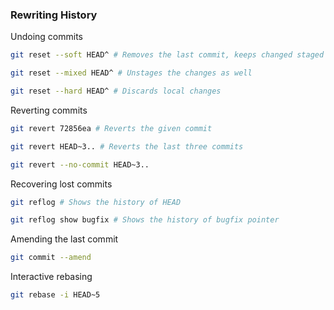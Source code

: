 ### **Rewriting History**

Undoing commits

```bash
git reset --soft HEAD^ # Removes the last commit, keeps changed staged

git reset --mixed HEAD^ # Unstages the changes as well

git reset --hard HEAD^ # Discards local changes
```

Reverting commits

```bash
git revert 72856ea # Reverts the given commit

git revert HEAD~3.. # Reverts the last three commits

git revert --no-commit HEAD~3..
```

Recovering lost commits

```bash
git reflog # Shows the history of HEAD

git reflog show bugfix # Shows the history of bugfix pointer
```

Amending the last commit

```bash
git commit --amend
```

Interactive rebasing

```bash
git rebase -i HEAD~5
```
